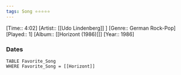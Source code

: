 ```yaml
---
tags: Song ⭐⭐⭐⭐⭐ 
---
```

[Time:: 4:02]
[Artist:: [[Udo Lindenberg]] ]
[Genre:: German Rock-Pop]
[Played:: 1]
[Album:: [[Horizont (1986)]]]
[Year:: 1986]
### Dates
````dataview
TABLE Favorite_Song
WHERE Favorite_Song = [[Horizont]]
````